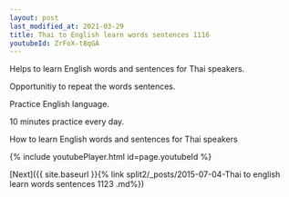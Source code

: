```yaml
---
layout: post
last_modified_at: 2021-03-29
title: Thai to English learn words sentences 1116 
youtubeId: ZrFoX-t8qGA
---
```

 
 
Helps to learn English words and sentences for Thai speakers.

Opportunitiy to repeat the words sentences. 

Practice English language. 
 
10 minutes practice every day. 
 
How to learn English words and sentences for Thai speakers 
 
{% include youtubePlayer.html id=page.youtubeId %}
 
 
[Next]({{ site.baseurl }}{% link  split2/_posts/2015-07-04-Thai to english learn words sentences 1123 .md%})
 
